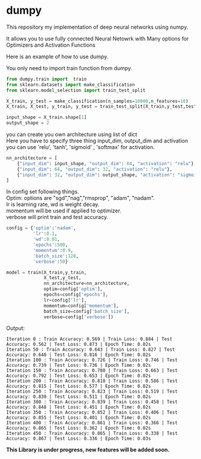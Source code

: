 # dumpy
This repository my implementation of deep neural networks using numpy.

It allows you to use fully connected Neural Netowrk with Many options for Optimizers and Activation Functions

Here is an example of how to use dumpy.

You only need to import train function from dumpy.

```python
from dumpy.train import  train
from sklearn.datasets import make_classification
from sklearn.model_selection import train_test_split

X_train, y_test = make_classification(n_samples=10000,n_features=10)
X_train, X_test, y_train, y_test = train_test_split(X_train,y_test,test_size=0.2)

input_shape = X_train.shape[1]
output_shape = 2
```

you can create you own architecture using list of dict <br/>
Here you have to specify three thing input_dim, output_dim and activation<br/>
you can use 'relu', 'tanh', 'sigmoid' , 'softmax' for activation.

```python
nn_architecture = [
    {"input_dim": input_shape, "output_dim": 64, "activation": "relu"},
    {"input_dim": 64, "output_dim": 32, "activation": "relu"},
    {"input_dim": 32, "output_dim": output_shape, "activation": "sigmoid"},
]
```

In config set following things.<br/>
Optim: options are "sgd","nag","rmsprop", "adam", "nadam".<br/>
lr is learning rate, wd is weight decay.<br/>
momentum will be used if applied to optimizer.<br/>
verbose will print train and test accuracy.


```python
config = {'optim':'nadam',
          'lr':0.1,
          'wd':0.01,
          'epochs':500,
          'momentum':0.9,
          'batch_size':128,
          'verbose':50}

model = train(X_train,y_train,
              X_test,y_test,
              nn_architecture=nn_architecture,
              optim=config['optim'],
              epochs=config['epochs'],
              lr=config['lr'],
              momentum=config['momentum'],
              batch_size=config['batch_size'],
              verbose=config['verbose'])
 ```
                  
 Output:
 
    Iteration 0 : Train Accuracy: 0.569 | Train Loss: 0.884 | Test Accuracy: 0.562 | Test Loss: 0.873 | Epoch Time: 0.02s
    Iteration 50 : Train Accuracy: 0.643 | Train Loss: 0.827 | Test Accuracy: 0.646 | Test Loss: 0.816 | Epoch Time: 0.02s
    Iteration 100 : Train Accuracy: 0.726 | Train Loss: 0.746 | Test Accuracy: 0.739 | Test Loss: 0.736 | Epoch Time: 0.02s
    Iteration 150 : Train Accuracy: 0.780 | Train Loss: 0.663 | Test Accuracy: 0.792 | Test Loss: 0.653 | Epoch Time: 0.02s
    Iteration 200 : Train Accuracy: 0.810 | Train Loss: 0.586 | Test Accuracy: 0.815 | Test Loss: 0.577 | Epoch Time: 0.02s
    Iteration 250 : Train Accuracy: 0.823 | Train Loss: 0.519 | Test Accuracy: 0.830 | Test Loss: 0.511 | Epoch Time: 0.02s
    Iteration 300 : Train Accuracy: 0.839 | Train Loss: 0.458 | Test Accuracy: 0.848 | Test Loss: 0.451 | Epoch Time: 0.02s
    Iteration 350 : Train Accuracy: 0.852 | Train Loss: 0.406 | Test Accuracy: 0.855 | Test Loss: 0.401 | Epoch Time: 0.02s
    Iteration 400 : Train Accuracy: 0.861 | Train Loss: 0.366 | Test Accuracy: 0.865 | Test Loss: 0.362 | Epoch Time: 0.02s
    Iteration 450 : Train Accuracy: 0.865 | Train Loss: 0.338 | Test Accuracy: 0.867 | Test Loss: 0.336 | Epoch Time: 0.03s
 
 **This Library is under progress, new features will be added soon.**
                  
   
